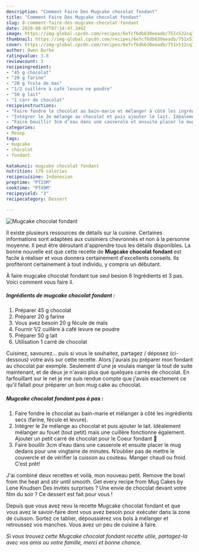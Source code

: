 ```yaml
---
description: "Comment Faire Des Mugcake chocolat fondant"
title: "Comment Faire Des Mugcake chocolat fondant"
slug: 8-comment-faire-des-mugcake-chocolat-fondant
date: 2020-08-07T07:14:47.346Z
image: https://img-global.cpcdn.com/recipes/6efcf6db630eeadb/751x532cq70/mugcake-chocolat-fondant-photo-principale-de-la-recette.jpg
thumbnail: https://img-global.cpcdn.com/recipes/6efcf6db630eeadb/751x532cq70/mugcake-chocolat-fondant-photo-principale-de-la-recette.jpg
cover: https://img-global.cpcdn.com/recipes/6efcf6db630eeadb/751x532cq70/mugcake-chocolat-fondant-photo-principale-de-la-recette.jpg
author: Owen Burke
ratingvalue: 3.8
reviewcount: 3
recipeingredient:
- "45 g chocolat"
- "20 g farine"
- "20 g fcule de mas"
- "1/2 cuillère à café levure ne poudre"
- "50 g lait"
- "1 carr de chocolat"
recipeinstructions:
- "Faire fondre le chocolat au bain-marie et mélanger à côté les ingrédients secs (farine, fécule et levure)."
- "Intégrer le 2e mélange au chocolat et puis ajouter le lait. Idéalement mélanger au fouet (tout petit) mais une cuillère fonctionne également. Ajouter un petit carré de chocolat pour le Coeur fondant 🤫"
- "Faire bouillir 3cm d’eau dans une casserole et ensuite placer le mug dedans pour une vingtaine de minutes. N’oublier pas de mettre le couvercle et de vérifier la cuisson au couteau. Manger chaud ou froid. C’est prêt!"
categories:
- Resep
tags:
- mugcake
- chocolat
- fondant

katakunci: mugcake chocolat fondant 
nutrition: 179 calories
recipecuisine: Indonesian
preptime: "PT15M"
cooktime: "PT49M"
recipeyield: "3"
recipecategory: Dessert

---
```



![Mugcake chocolat fondant](https://img-global.cpcdn.com/recipes/6efcf6db630eeadb/751x532cq70/mugcake-chocolat-fondant-photo-principale-de-la-recette.jpg)

Il existe plusieurs ressources de détails sur la cuisine. Certaines informations sont adaptées aux cuisiniers chevronnés et non à la personne moyenne. Il peut être déroutant d'apprendre tous les détails disponibles. La bonne nouvelle est que cette recette de <strong> Mugcake chocolat fondant </strong> est facile à réaliser et vous donnera certainement d'excellents conseils. Ils profiteront certainement à tout individu, y compris un débutant.

<!--inarticleads1-->

À faire mugcake chocolat fondant tue seul besion 6 Ingrédients et 3 pas. Voici comment vous faire il.

##### Ingrédients de mugcake chocolat fondant :

1. Préparer 45 g chocolat
1. Préparer 20 g farine
1. Vous avez besoin 20 g fécule de maïs
1. Fournir 1/2 cuillère à café levure ne poudre
1. Préparer 50 g lait
1. Utilisation 1 carré de chocolat


Cuisinez, savourez… puis si vous le souhaitez, partagez / déposez (ci-dessous) votre avis sur cette recette. Alors j&#39;aurais pu préparer mon fondant au chocolat par exemple. Seulement d&#39;une je voulais manger là tout de suite maintenant, et de deux je n&#39;avais plus que quelques carrés de chocolat. En farfouillant sur le net je me suis rendue compte que j&#39;avais exactement ce qu&#39;il fallait pour préparer un bon mug cake au chocolat. 

<!--inarticleads2-->

##### Mugcake chocolat fondant pas à pas :

1. Faire fondre le chocolat au bain-marie et mélanger à côté les ingrédients secs (farine, fécule et levure).
1. Intégrer le 2e mélange au chocolat et puis ajouter le lait. Idéalement mélanger au fouet (tout petit) mais une cuillère fonctionne également. Ajouter un petit carré de chocolat pour le Coeur fondant 🤫
1. Faire bouillir 3cm d’eau dans une casserole et ensuite placer le mug dedans pour une vingtaine de minutes. N’oublier pas de mettre le couvercle et de vérifier la cuisson au couteau. Manger chaud ou froid. C’est prêt!


J&#39;ai combiné deux recettes et voilà, mon nouveau petit. Remove the bowl from the heat and stir until smooth. Get every recipe from Mug Cakes by Lene Knudsen Des invités surprises ? Une envie de chocolat devant votre film du soir ? Ce dessert est fait pour vous ! 

<!--inarticleads1-->

<p>
Depuis que vous avez revu la recette Mugcake chocolat fondant et que vous avez le savoir-faire dont vous avez besoin pour exécuter dans la zone de cuisson. Sortez ce tablier, dépoussiérez vos bols à mélanger et retroussez vos manches. Vous avez un peu de cuisine à faire.
</p>

<p>
<i>Si vous trouvez cette Mugcake chocolat fondant recette utile, partagez-la avec vos amis ou votre famille, merci et bonne chance.</i>
</p>
